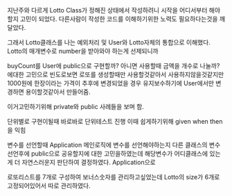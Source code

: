 지난주와 다르게
Lotto Class가 정해진 상태에서 작성하려니 시작을
어디서부터 해야할지 고민이 되었다.
다른사람이 작성한 코드를 이해하기위한 노력도 필요하다는것을 깨달았다.

그래서 Lotto클래스를 나는
예외처리 및 User와 Lotto자체의 통합으로 이해했다.
Lotto의 매개변수로 number을 받아와야 하는게 선제되니까


buyCount를 User에 public으로 구현할까?
아니면 사용할때 금액을 개수로 나눌까? 에대한 고민으로
빈도로보면 로또를 생성할때만 사용할것같아서 사용하지않을것같지만
1000원에 한장이라는 가격이 추후에 변경되었을 경우
유지보수하기에 User에서만 변경하면 용이할것같아서 만들어줌.


이거고민하기위해 private와 public 사례들을 보며 함.

단위별로 구현이될때 바로바로 단위테스트 진행
이때 쉽게하기위해 given when then을 익힘

변수를 선언할때 Application 메인로직에 변수를 선언해야하는지
다른 클래스의 변수선언후에 public으로 공유할지에 대한 고민을하였는데
해당변수가 어디클래스에 있는게 더 자연스러운지 판단하여 결정하였다.
Application으로

로또리스트를 7개로 구성하여 보너스숫자를 관리하고싶었는데
Lotto의 size가 6개로 고정되어있어서 따로 관리하였다.
